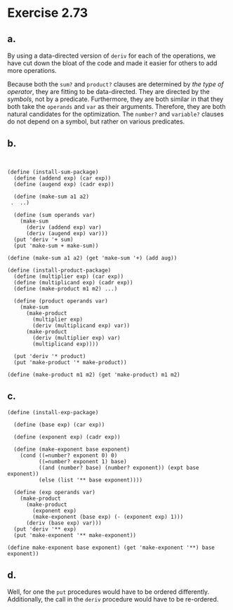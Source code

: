 # Exercise 2.73

## a.
By using a data-directed version of `deriv` for each of the operations, we have cut down the bloat of the code and made it easier for others to add more operations. 

Because both the `sum?` and `product?` clauses are determined by _the type of operator_, they are fitting to be data-directed. They are directed by the _symbols_, not by a predicate. Furthermore, they are both similar in that they both take the `operands` and `var` as their arguments. Therefore, they are both natural candidates for the optimization. The `number?` and `variable?` clauses do not depend on a symbol, but rather on various predicates. 

## b.

```


(define (install-sum-package)
  (define (addend exp) (car exp))
  (define (augend exp) (cadr exp))

  (define (make-sum a1 a2)
 .  ..)
  
  (define (sum operands var)
    (make-sum 
      (deriv (addend exp) var)
      (deriv (augend exp) var)))
  (put 'deriv '+ sum)
  (put 'make-sum + make-sum))

(define (make-sum a1 a2) (get 'make-sum '+) (add aug))

(define (install-product-package)
  (define (multiplier exp) (car exp))
  (define (multiplicand exp) (cadr exp))
  (define (make-product m1 m2) ...)

  (define (product operands var)
    (make-sum
      (make-product
        (multiplier exp)
        (deriv (multiplicand exp) var))
      (make-product
        (deriv (multiplier exp) var)
        (multiplicand exp))))
  
  (put 'deriv '* product)
  (put 'make-product '* make-product))

(define (make-product m1 m2) (get 'make-product) m1 m2)
```

## c.
```
(define (install-exp-package)
  
  (define (base exp) (car exp))

  (define (exponent exp) (cadr exp))

  (define (make-exponent base exponent)
    (cond ((=number? exponent 0) 0)
          ((=number? exponent 1) base)
          ((and (number? base) (number? exponent)) (expt base exponent))
          (else (list '** base exponent))))

  (define (exp operands var)
    (make-product
      (make-product 
        (exponent exp)
        (make-exponent (base exp) (- (exponent exp) 1)))
      (deriv (base exp) var)))
  (put 'deriv '** exp)
  (put 'make-exponent '** make-exponent))

(define make-exponent base exponent) (get 'make-exponent '**) base exponent))
```

## d. 

Well, for one the `put` procedures would have to be ordered differently. Additionally, the call in the `deriv` procedure would have to be re-ordered.

